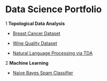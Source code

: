 # Data Science Portfolio

1 **Topological Data Analysis**
  
  * [Breast Cancer Dataset](https://github.com/romiebanerjee/Portfolio-/blob/master/Breast_Cancer_TDA.ipynb)

  * [Wine Quality Dataset](https://github.com/romiebanerjee/Data-Science-Portfolio/blob/master/Wine_quality_red.ipynb)
  * [Natural Language Processing via TDA](https://github.com/romiebanerjee/Data-Science-Portfolio/blob/master/NLP_TDA.ipynb)

 2 **Machine Learning** 
  * [Naive Bayes Spam Classifier](https://github.com/romiebanerjee/Data-Science-Portfolio/blob/master/Spam_classifier.ipynb)

